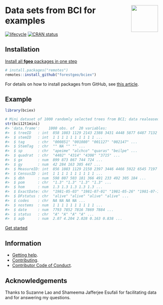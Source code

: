 
<!-- Don't edit README.md; instead, please edit README.Rmd -->

# <img src="https://i.imgur.com/m8FNhQR.png" align="right" height=88 /> Data sets from BCI for examples

[![lifecycle](https://img.shields.io/badge/lifecycle-experimental-orange.svg)](https://www.tidyverse.org/lifecycle/#experimental)
[![CRAN
status](http://www.r-pkg.org/badges/version/bciex)](https://cran.r-project.org/package=bciex)

## Installation

[Install all **fgeo** packages in one
step](https://forestgeo.github.io/fgeo/index.html#installation)

``` r
# install.packages("remotes")
remotes::install_github("forestgeo/bciex")
```

For details on how to install packages from GitHub, see [this
article](https://goo.gl/dQKEeg).

## Example

``` r
library(bciex)

# Mini dataset of 1000 randomly selected trees from BCI; data realeased in 2012
str(bci12t1mini)
#> 'data.frame':    1000 obs. of  20 variables:
#>  $ treeID   : int  858 1083 1129 2143 2388 3431 4448 5877 6487 7132 ...
#>  $ stemID   : int  1 1 1 1 1 1 1 1 1 1 ...
#>  $ tag      : chr  "000851" "001080" "001127" "002147" ...
#>  $ StemTag  : chr  "" NA "" "" ...
#>  $ sp       : chr  "apeime" "alchco" "quaras" "beilpe" ...
#>  $ quadrat  : chr  "4402" "4314" "4308" "3715" ...
#>  $ gx       : num  899 873 867 744 724 ...
#>  $ gy       : num  42 284 163 305 447 ...
#>  $ MeasureID: int  856 1083 1129 2150 2397 3446 4466 5922 6545 7197 ...
#>  $ CensusID : int  1 1 1 1 1 1 1 1 1 1 ...
#>  $ dbh      : num  598 807 503 181 366 491 233 492 305 184 ...
#>  $ pom      : chr  "1.3" "1.3" "1.3" "1.3" ...
#>  $ hom      : num  1.3 1.3 1.3 1.3 1.3 ...
#>  $ ExactDate: chr  "1981-05-03" "1981-07-01" "1981-05-26" "1981-07-18" ...
#>  $ DFstatus : chr  "alive" "alive" "alive" "alive" ...
#>  $ codes    : chr  NA NA NA NA ...
#>  $ nostems  : num  1 1 1 1 1 1 1 1 1 1 ...
#>  $ date     : num  7793 7852 7816 7869 7884 ...
#>  $ status   : chr  "A" "A" "A" "A" ...
#>  $ agb      : num  2.07 4.204 2.028 0.163 0.838 ...
```

[Get started](https://forestgeo.github.io/fgeo/articles/fgeo.html)

## Information

  - [Getting help](SUPPORT.md).
  - [Contributing](CONTRIBUTING.md).
  - [Contributor Code of Conduct](CODE_OF_CONDUCT.md).

## Acknowledgements

Thanks to Suzanne Lao and Shameema Jafferjee Esufali for facilitating
data and for answering my questions.
